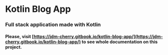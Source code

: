 # Kotlin Blog App

### Full stack application made with Kotlin

#### Please, visit [https://jdm-cherry.gitbook.io/kotlin-blog-app/](https://jdm-cherry.gitbook.io/kotlin-blog-app/) to see whole documentation on this project.

